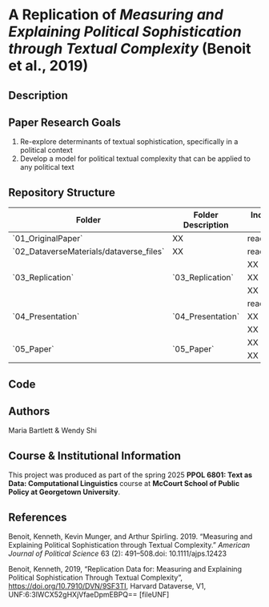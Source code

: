 # A Replication of _Measuring and Explaining Political Sophistication through Textual Complexity_ (Benoit et al., 2019)

## Description

## Paper Research Goals

1. Re-explore determinants of textual sophistication, specifically in a political context
2. Develop a model for political textual complexity that can be applied to any political text
	
## Repository Structure

<table>
	<thead>
    		<tr>
	      		<th>Folder</th>
	      		<th>Folder Description</th>
			<th>Included File</th>
			<th>File Description</th>
    		</tr>
  	</thead>
  	<tbody>
    		<tr>
        		<td>`01_OriginalPaper`</td><td>XX</td><td>readme.txt</td><td>XX</td>
    		</tr>
		<tr>
        		<td>`02_DataverseMaterials/dataverse_files`</td><td>XX</td><td>readme.txt</td><td>XX</td>
    		</tr>
    		<tr>
        		<td rowspan="3">`03_Replication`</td><td rowspan="3">`03_Replication`</td><td>XX</td><td>readme.txt</td>
    		</tr>
    		<tr>
        		</td><td>XX</td><td>readme.txt</td>
		</tr>
		<tr>
        		</td><td>XX</td><td>readme.txt</td>
		</tr>
  		<tr>
        		<td rowspan="3">`04_Presentation`</td><td rowspan="3">`04_Presentation`</td><td>readme.txt</td><td>XX</td>
    		</tr>
    		<tr>
        		</td><td>XX</td><td>readme.txt</td>
		</tr>
		<tr>
        		</td><td>XX</td><td>readme.txt</td>
		</tr>
  		<tr>
        		<td rowspan="2">`05_Paper`</td><td rowspan="2">`05_Paper`</td><td>XX</td><td>readme.txt</td>
    		</tr>
    		<tr>
        		</td><td>XX</td><td>readme.txt</td>
		</tr>

</table>


## Code

## Authors

Maria Bartlett & Wendy Shi

## Course & Institutional Information

This project was produced as part of the spring 2025 **PPOL 6801: Text as Data: Computational Linguistics** course at **McCourt School of Public Policy at Georgetown University**.

## References

Benoit, Kenneth, Kevin Munger, and Arthur Spirling. 2019. “Measuring and Explaining Political Sophistication through Textual Complexity.” _American Journal of Political Science_ 63 (2): 491–508.doi: 10.1111/ajps.12423

Benoit, Kenneth, 2019, “Replication Data for: Measuring and Explaining Political Sophistication Through Textual Complexity”, https://doi.org/10.7910/DVN/9SF3TI, Harvard Dataverse, V1, UNF:6:3lWCX52gHXjVfaeDpmEBPQ== [fileUNF]
